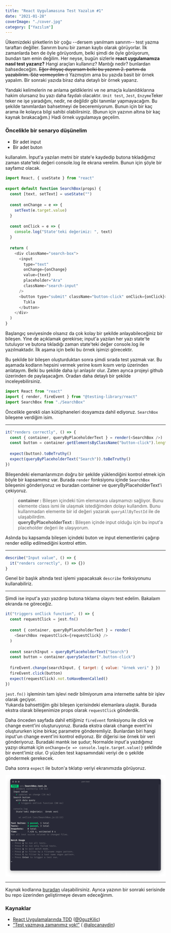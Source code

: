 ```yaml
---
title: "React Uygulamasına Test Yazalım #1"
date: "2021-01-28"
coverImage: "./cover.jpg"
category: ["Yazılım"]
---
```


Ülkemizdeki şirketlerin bir çoğu --dersem yanılmam sanırım-- test yazma taraftarı değiller. Sanırım bunu bir zaman kaybı olarak görüyorlar. İlk zamanlarda ben de öyle görüyordum, belki şimdi de öyle görüyorum, bundan tam emin değilim. Her neyse, bugün sizlerle **react uygulamamıza nasıl test yazarız?** Hangi araçları kullanırız? Mantığı nedir? bunlardan bahsedeceğim. ~~Eğer ihtiyaç duyarsam belki bu yazının 2. partını da yazabilirim. Söz vermeyelim :)~~ Yazmıştım ama bu yazıda basit bir örnek yapalım. Bir sonraki yazıda biraz daha detaylı bir örnek yaparız.

Yandaki kelimelerin ne anlama geldiklerini ve ne amaçla kulanıldıklarına hakim olursanız bu yazı daha faydalı olacaktır. `Unit test`, `Jest`, `Enzyme`Teker teker ne işe yaradığını, nedir, ne değildir gibi tanımlar yapmayacağım. Bu şekilde tanımlardan bahsetmeyi de beceremiyorum. Bunun için bir kaç arama ile kolayca bilgi sahibi olabilirsiniz. (Bunun için yazının altına bir kaç kaynak bırakacağım.) Hadi örnek uygulamaya geçelim.

### Öncelikle bir senaryo düşünelim

- Bir adet input
- Bir adet buton

kullanalım. İnput'a yazılan metni bir state'e kaydedip butona tıkladığımız zaman state'teki değeri console.log ile ekrana verelim. Bunun için şöyle bir sayfamız olacak.

```js
import React, { useState } from "react"

export default function SearchBox(props) {
  const [text, setText] = useState("")

  const onChange = e => {
    setText(e.target.value)
  }

  const onClick = e => {
    console.log("State'teki değerimiz: ", text)
  }

  return (
    <div className="search-box">
      <input
        type="text"
        onChange={onChange}
        value={text}
        placeholder="Ara"
        className="search-input"
      />
      <button type="submit" className="button-click" onClick={onClick}>
        Tıkla
      </button>
    </div>
  )
}
```

Başlangıç seviyesinde olsanız da çok kolay bir şekilde anlayabileceğiniz bir bileşen. Yine de açıklamak gerekirse; input'a yazılan her yazı state'te tutuluyor ve butona tıkladığı zaman state'teki değer console.log ile yazılmaktadır. İlk aşama için belki bu örnek işimizi görecektir.

Bu şekilde bir bileşen oluşturduktan sonra şimdi sırada test yazmak var. Bu aşamada kodların hepsini vermek yerine kısım kısım verip üzerinden anlatayım. Belki bu şekilde daha iyi anlaşılır olur. Zaten ayrıca projeyi github üzerinden de paylaşacağım. Oradan daha detaylı bir şekilde inceleyebilirsiniz.

```javascript
import React from "react"
import { render, fireEvent } from "@testing-library/react"
import SearchBox from "./SearchBox"
```

Öncelikle gerekli olan kütüphaneleri dosyamıza dahil ediyoruz. `SearchBox` bileşene verdiğim isim.

<hr>

```javascript
it("renders correctly", () => {
  const { container, queryByPlaceholderText } = render(<SearchBox />)
  const button = container.getElementsByClassName("button-click").length

  expect(button).toBeTruthy()
  expect(queryByPlaceholderText("Search")).toBeTruthy()
})
```

Bileşendeki elemanlarımızın doğru bir şekilde yüklendiğini kontrol etmek için böyle bir kapsamımız var. Burada `render` fonksiyonu içinde `SearchBox` bileşenini gönderiyoruz ve buradan container ve queryByPlaceholderText'i çekiyoruz.

> **container :** Bileşen içindeki tüm elemanara ulaşmamızı sağlıyor. Bunu elemente class ismi ile ulaşmak istediğimden dolayı kullandım. Bunu kullanmadan elemente bir id değeri yazarak `queryAllByTestId` ile de ulaşabilirdim. <br > **queryByPlaceholderText :** Bileşen içinde input olduğu için bu input'a placeholder değeri ile ulaşıyorum.

Aslında bu kapsamda bileşen içindeki buton ve input elementlerini çağırıp render edilip edilmediğini kontrol ettim.

<hr>

```javascript
describe("Input value", () => {
  it("renders correctly", () => {})
}
```

Genel bir başlık altında test işlemi yapacaksak `describe` fonksiyonunu kullanabiliriz.

<hr>

Şimdi ise input'a yazı yazdırıp butona tıklama olayını test edelim. Bakalaım ekranda ne göreceğiz.

```javascript
it("triggers onClick function", () => {
  const requestClick = jest.fn()

  const { container, queryByPlaceholderText } = render(
    <SearchBox requestClick={requestClick} />
  )

  const searchInput = queryByPlaceholderText("Search")
  const button = container.querySelector(".button-click")

  fireEvent.change(searchInput, { target: { value: "örnek veri" } })
  fireEvent.click(button)
  expect(requestClick).not.toHaveBeenCalled()
})
```

`jest.fn()` işleminin tam işlevi nedir bilmiyorum ama internette sahte bir işlev olarak geçiyor.  
Yukarıda bahsettiğim gibi bileşen içerisindeki elemanlara ulaştık. Burada ekstra olarak bileşenimize props olarak `requestClick` gönderdik.

Daha önceden sayfada dahil ettiğimiz `fireEvent` fonksiyonu ile click ve change event'ini oluşturuyoruz. Burada ekstra olarak change event'ini oluştururken içine birkaç parametre gönderemliyiz. Bunlardan biri hangi input'un change event'ini kontrol ediyoruz. Bir diğerisi ise örnek bir veri gönderiyoruz. Buradaki mantık ise şudur; Normalde input'a yazdığımız yazıyı okumak için `onChange={e => console.log(e.target.value)}` şeklinde bir event'imiz olur. O yüzden test kapsamındaki veriyi de o şekilde göndermek gerekecek.

Daha sonra `expect` ile buton'a tıklatıp veriyi ekranımızda görüyoruz.

![](output.png)

<hr>

Kaynak kodlarına [buradan](https://github.com/berat/hadi-test-yazalim) ulaşabilirsiniz. Ayrıca yazının bir sonraki serisinde bu repo üzerinden geliştirmeye devam edeceğimm.

### Kaynaklar

- [React Uygulamalarında TDD](https://oguzkilic.medium.com/react-uygulamalar%C4%B1nda-tdd-48f93335d8fb) ([@0guzKilic](https://mobile.twitter.com/0guzKilic))
- [“Test yazmaya zamanımız yok!”](https://medium.com/atolye15/test-yazmaya-zaman%C4%B1m%C4%B1z-yok-926993d92c47) ( [@alpcanaydin](https://mobile.twitter.com/alpcanaydin))

